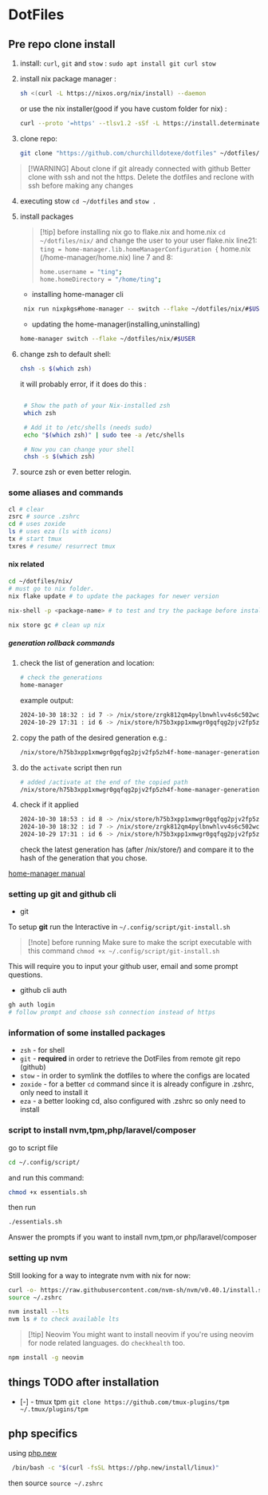 # DotFiles

## Pre repo clone install

1. install: `curl`, `git` and `stow` : `sudo apt install git curl stow`
2. install nix package manager :

   ```bash
   sh <(curl -L https://nixos.org/nix/install) --daemon
   ```

   or use the nix installer(good if you have custom folder for nix) :

   ```bash
   curl --proto '=https' --tlsv1.2 -sSf -L https://install.determinate.systems/nix | sh -s -- install
   ```

3. clone repo:

   ```bash
   git clone "https://github.com/churchilldotexe/dotfiles" ~/dotfiles/
   ```

> [!WARNING] About clone
> if git already connected with github
> Better clone with ssh and not the https.
> Delete the dotfiles and reclone with ssh before making any changes

4. executing stow `cd ~/dotfiles` and `stow .`
5. install packages

   > [!tip] before installing nix
   > go to flake.nix and home.nix
   > `cd ~/dotfiles/nix/`
   > and change the user to your user
   > flake.nix line21: `ting = home-manager.lib.homeManagerConfiguration {`
   > home.nix (/home-manager/home.nix) line 7 and 8:
   >
   > ```bash
   > home.username = "ting";
   > home.homeDirectory = "/home/ting";
   > ```

   - installing home-manager cli

   ```bash
    nix run nixpkgs#home-manager -- switch --flake ~/dotfiles/nix/#$USER
   ```

   - updating the home-manager(installing,uninstalling)

   ```bash
   home-manager switch --flake ~/dotfiles/nix/#$USER
   ```

6. change zsh to default shell:

   ```bash
   chsh -s $(which zsh)
   ```

   it will probably error, if it does do this :

   ```bash

    # Show the path of your Nix-installed zsh
    which zsh

    # Add it to /etc/shells (needs sudo)
    echo "$(which zsh)" | sudo tee -a /etc/shells

    # Now you can change your shell
    chsh -s $(which zsh)
   ```

7. source zsh or even better relogin.

### some aliases and commands

```bash
cl # clear
zsrc # source .zshrc
cd # uses zoxide
ls # uses eza (ls with icons)
tx # start tmux
txres # resume/ resurrect tmux
```

#### nix related

```bash
cd ~/dotfiles/nix/
# must go to nix folder.
nix flake update # to update the packages for newer version

nix-shell -p <package-name> # to test and try the package before installing it

nix store gc # clean up nix

```

##### generation rollback commands

1. check the list of generation and location:

   ```bash
   # check the generations
   home-manager
   ```

   example output:

   ```bash
   2024-10-30 18:32 : id 7 -> /nix/store/zrgk812qm4pylbnwhlvv4s6c502wchap-home-manager-generation
   2024-10-29 17:31 : id 6 -> /nix/store/h75b3xpp1xmwgr0gqfqg2pjv2fp5zh4f-home-manager-generation
   ```

2. copy the path of the desired generation
   e.g.:

   ```bash
   /nix/store/h75b3xpp1xmwgr0gqfqg2pjv2fp5zh4f-home-manager-generation
   ```

3. do the `activate` script then run

   ```bash
   # added /activate at the end of the copied path
   /nix/store/h75b3xpp1xmwgr0gqfqg2pjv2fp5zh4f-home-manager-generation/activate
   ```

4. check if it applied

   ```bash
   2024-10-30 18:53 : id 8 -> /nix/store/h75b3xpp1xmwgr0gqfqg2pjv2fp5zh4f-home-manager-generation # shame has with id 6
   2024-10-30 18:32 : id 7 -> /nix/store/zrgk812qm4pylbnwhlvv4s6c502wchap-home-manager-generation
   2024-10-29 17:31 : id 6 -> /nix/store/h75b3xpp1xmwgr0gqfqg2pjv2fp5zh4f-home-manager-generation
   ```

   check the latest generation has (after /nix/store/)
   and compare it to the hash of the generation that you chose.

[home-manager manual](https://nix-community.github.io/home-manager/index.xhtml#sec-usage-rollbacks)

### setting up git and github cli

- git

To setup **git** run the Interactive in `~/.config/script/git-install.sh`

> [!note] before running
> Make sure to make the script executable with this command `chmod +x ~/.config/script/git-install.sh`

This will require you to input your github user, email and some prompt questions.

- github cli auth

```bash
gh auth login
# follow prompt and choose ssh connection instead of https
```

### information of some installed packages

- `zsh` - for shell
- `git` - **required** in order to retrieve the DotFiles from remote git repo (github)
- `stow` - in order to symlink the dotfiles to where the configs are located
- `zoxide` - for a better `cd` command since it is already configure in .zshrc, only need to install it
- `eza` - a better looking cd, also configured with .zshrc so only need to install

### script to install nvm,tpm,php/laravel/composer

go to script file

```bash
cd ~/.config/script/
```

and run this command:

```bash
chmod +x essentials.sh
```

then run

```bash
./essentials.sh
```

Answer the prompts if you want to install nvm,tpm,or php/laravel/composer

### setting up nvm

Still looking for a way to integrate nvm with nix for now:

```bash
curl -o- https://raw.githubusercontent.com/nvm-sh/nvm/v0.40.1/install.sh | bash
source ~/.zshrc

nvm install --lts
nvm ls # to check available lts
```

> [!tip] Neovim
> You might want to install neovim if you're using neovim for node related languages.
> do `checkhealth` too.

```bash
npm install -g neovim
```

## things TODO after installation

- [-] - tmux tpm `git clone https://github.com/tmux-plugins/tpm ~/.tmux/plugins/tpm`

## php specifics

using [php.new](https://php.new/)

```bash
 /bin/bash -c "$(curl -fsSL https://php.new/install/linux)"
```

then source `source ~/.zshrc`
